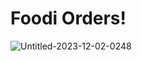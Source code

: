 # Foodi Orders!

![Untitled-2023-12-02-0248](https://github.com/iifawzi/foodi/assets/46695441/15043498-e321-411f-a542-664d67b7095c)
